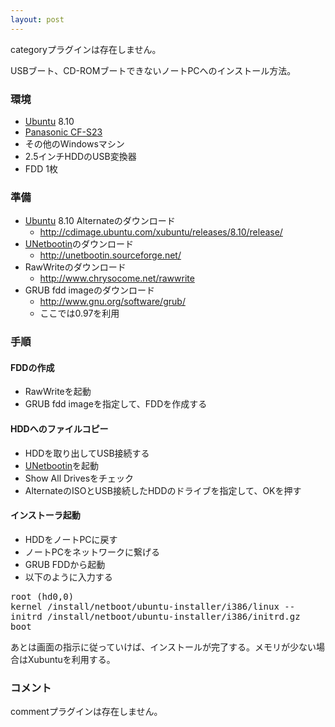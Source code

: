 ```yaml
---
layout: post
---
```

<p><span class="error">categoryプラグインは存在しません。</span></p>
<p>USBブート、CD-ROMブートできないノートPCへのインストール方法。</p>
<h3>環境</h3>
<ul>
<li><a href="http://www.ubuntu.com/">Ubuntu</a> 8.10</li>
<li><a href="/?page=Panasonic+CF%2DS23" class="wikipage">Panasonic CF-S23</a></li>
<li>その他のWindowsマシン</li>
<li>2.5インチHDDのUSB変換器</li>
<li>FDD 1枚</li>
</ul>
<h3>準備</h3>
<ul>
<li><a href="http://www.ubuntu.com/">Ubuntu</a> 8.10 Alternateのダウンロード<ul>
<li><a href="http://cdimage.ubuntu.com/xubuntu/releases/8.10/release/">http://cdimage.ubuntu.com/xubuntu/releases/8.10/release/</a></li>
</ul>
<li><a href="http://unetbootin.sourceforge.net/">UNetbootin</a>のダウンロード<ul>
<li><a href="http://unetbootin.sourceforge.net/">http://unetbootin.sourceforge.net/</a></li>
</ul>
<li>RawWriteのダウンロード<ul>
<li><a href="http://www.chrysocome.net/rawwrite">http://www.chrysocome.net/rawwrite</a></li>
</ul>
<li>GRUB fdd imageのダウンロード<ul>
<li><a href="http://www.gnu.org/software/grub/">http://www.gnu.org/software/grub/</a></li>
<li>ここでは0.97を利用</li>
</ul>
</ul>
<h3>手順</h3>
<h4>FDDの作成</h4>
<ul>
<li>RawWriteを起動</li>
<li>GRUB fdd imageを指定して、FDDを作成する</li>
</ul>
<h4>HDDへのファイルコピー</h4>
<ul>
<li>HDDを取り出してUSB接続する</li>
<li><a href="http://unetbootin.sourceforge.net/">UNetbootin</a>を起動</li>
<li>Show All Drivesをチェック</li>
<li>AlternateのISOとUSB接続したHDDのドライブを指定して、OKを押す</li>
</ul>
<h4>インストーラ起動</h4>
<ul>
<li>HDDをノートPCに戻す</li>
<li>ノートPCをネットワークに繋げる</li>
<li>GRUB FDDから起動</li>
<li>以下のように入力する</li>
</ul>
<pre>root (hd0,0)
kernel /install/netboot/ubuntu-installer/i386/linux --
initrd /install/netboot/ubuntu-installer/i386/initrd.gz
boot
</pre>
<p>あとは画面の指示に従っていけば、インストールが完了する。メモリが少ない場合はXubuntuを利用する。</p>
<h3>コメント</h3>
<p><span class="error">commentプラグインは存在しません。</span> </p>
